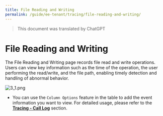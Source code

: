 ```yaml
---
title: File Reading and Writing
permalink: /guide/ee-tenant/tracing/file-reading-and-writing/
---
```


> This document was translated by ChatGPT

# File Reading and Writing

The File Reading and Writing page records file read and write operations. Users can view key information such as the time of the operation, the user performing the read/write, and the file path, enabling timely detection and handling of abnormal behavior.

![3_1.png](https://yunshan-guangzhou.oss-cn-beijing.aliyuncs.com/pub/pic/20230921650becce082cd.png)

- You can use the `Column Options` feature in the table to add the event information you want to view. For detailed usage, please refer to the **[Tracing - Call Log](../tracing/call-log/)** section.